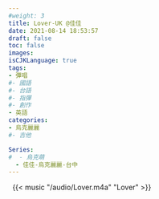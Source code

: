 ```yaml
---
#weight: 3
title: Lover-UK @佳佳
date: 2021-08-14 18:53:57
draft: false
toc: false
images:
isCJKLanguage: true
tags:
- 彈唱
#- 國語
#- 台語
#- 指彈
#- 創作
- 英語
categories:
- 烏克麗麗
#- 吉他

Series:
#  - 烏克萌
  - 佳佳-烏克麗麗-台中
---
```





&nbsp;
{{< music "/audio/Lover.m4a" "Lover" >}}
